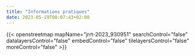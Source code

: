 ```yaml
---
title: "Informations pratiques"
date: 2023-05-19T08:07:43+02:00
---
```

{{< openstreetmap mapName="jrrt-2023_930951" searchControl="false" datalayersControl="false" embedControl="false" tilelayersControl="false" moreControl="false" >}}




